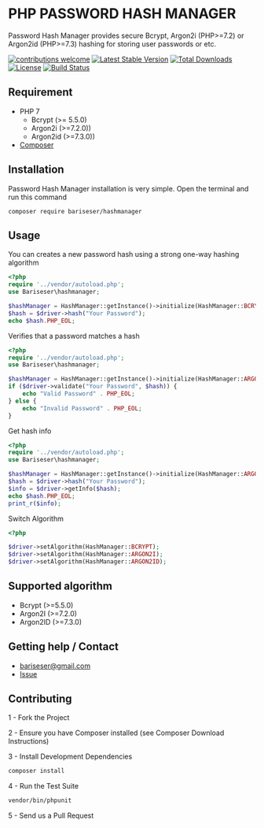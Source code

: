 # PHP PASSWORD HASH MANAGER

Password Hash Manager provides secure Bcrypt, Argon2i (PHP>=7.2) or Argon2id (PHP>=7.3) hashing for storing user passwords or etc.

[![contributions welcome](https://img.shields.io/badge/contributions-welcome-brightgreen.svg?style=flat)](https://github.com/bariseser/php-password-hash/issues)
[![Latest Stable Version](https://poser.pugx.org/bariseser/hashmanager/v/stable)](https://packagist.org/packages/bariseser/hashmanager)
[![Total Downloads](https://poser.pugx.org/bariseser/hashmanager/downloads)](https://packagist.org/packages/bariseser/hashmanager)
[![License](https://poser.pugx.org/bariseser/hashmanager/license)](https://packagist.org/packages/bariseser/hashmanager)
[![Build Status](https://travis-ci.org/bariseser/php-password-hash.svg?branch=master)](https://travis-ci.org/bariseser/php-password-hash)

## Requirement

  - PHP 7
    - Bcrypt (>= 5.5.0)
    - Argon2i (>=7.2.0))
    - Argon2id (>=7.3.0))
  - [Composer](https://getcomposer.org/)
  
## Installation

Password Hash Manager installation is very simple. Open the terminal and run this command

`composer require bariseser/hashmanager`

## Usage

You can creates a new password hash using a strong one-way hashing algorithm

```php
<?php
require '../vendor/autoload.php';
use Bariseser\hashmanager;

$hashManager = HashManager::getInstance()->initialize(HashManager::BCRYPT);
$hash = $driver->hash("Your Password");
echo $hash.PHP_EOL;
```

Verifies that a password matches a hash

```php
<?php
require '../vendor/autoload.php';
use Bariseser\hashmanager;

$hashManager = HashManager::getInstance()->initialize(HashManager::ARGON2I);
if ($driver->validate("Your Password", $hash)) {
    echo "Valid Password" . PHP_EOL;
} else {
    echo "Invalid Password" . PHP_EOL;
}
```

Get hash info

```php
<?php
require '../vendor/autoload.php';
use Bariseser\hashmanager;

$hashManager = HashManager::getInstance()->initialize(HashManager::ARGON2I);
$hash = $driver->hash("Your Password");
$info = $driver->getInfo($hash);
echo $hash.PHP_EOL;
print_r($info);
```

Switch Algorithm

````php
<?php 

$driver->setAlgorithm(HashManager::BCRYPT);
$driver->setAlgorithm(HashManager::ARGON2I);
$driver->setAlgorithm(HashManager::ARGON2ID);

````

## Supported algorithm

- Bcrypt (>=5.5.0)
- Argon2I (>=7.2.0)
- Argon2ID (>=7.3.0)

Getting help / Contact
---
* bariseser@gmail.com
* [Issue](https://github.com/bariseser/php-password-hash/issues)

Contributing
---
1 - Fork the Project

2 - Ensure you have Composer installed (see Composer Download Instructions)

3 - Install Development Dependencies

```bash
composer install
```

4 - Run the Test Suite
```bash
vendor/bin/phpunit
```

5 - Send us a Pull Request

